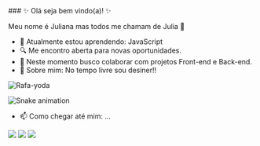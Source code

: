<div>
### ✨ Olá seja bem vindo(a)! ✨
 
 Meu nome é Juliana mas todos me chamam de Julia 🌈
 
- 🌱 Atualmente estou aprendendo: JavaScript
- 🔍 Me encontro aberta para novas oportunidades.
- 📡 Neste momento busco colaborar com projetos Front-end e Back-end.
- 💬 Sobre mim: No tempo livre sou desiner!!
</div>

<div>
<img align="center" alt="Rafa-yoda" src="https://data.whicdn.com/images/65347585/original.gif">
</div>

<div>  
 
 ![Snake animation](https://github.com/juliatangerino/juliatangerino/blob/output/github-contribution-grid-snake.svg)
 
 - 📫 Como chegar até mim: ...
 
  <a href="https://www.instagram.com/juliana_tangerino/" target="_blank"><img src="https://img.shields.io/badge/-Instagram-%23E4405F?style=for-the-badge&logo=instagram&logoColor=white" target="_blank"></a>
  <a href = "mailto:julianatangerino2017@gmail.com"><img src="https://img.shields.io/badge/-Gmail-%23333?style=for-the-badge&logo=gmail&logoColor=white" target="_blank"></a>
  <a href="https://www.linkedin.com/in/juliana-tangerino-b52493200/" target="_blank"><img src="https://img.shields.io/badge/-LinkedIn-%230077B5?style=for-the-badge&logo=linkedin&logoColor=white" target="_blank"></a> 
 
</div>
